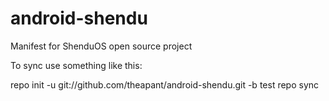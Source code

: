 android-shendu
==============

Manifest for ShenduOS open source project


To sync use something like this:

repo init -u git://github.com/theapant/android-shendu.git -b test
repo sync
